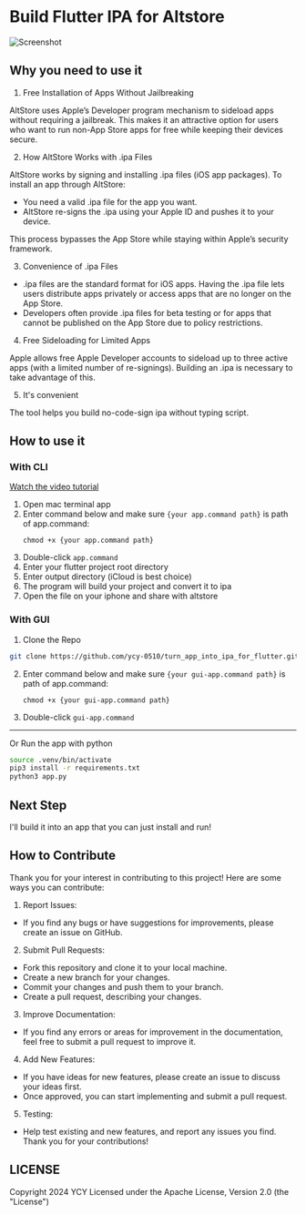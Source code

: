 # Build Flutter IPA for Altstore
![Screenshot](https://cloud-epfqvfvco-hack-club-bot.vercel.app/0screen_shot_2024-12-10_at_9.06.40___pm.png)

## Why you need to use it

1. Free Installation of Apps Without Jailbreaking

AltStore uses Apple’s Developer program mechanism to sideload apps without requiring a jailbreak. This makes it an attractive option for users who want to run non-App Store apps for free while keeping their devices secure.

2. How AltStore Works with .ipa Files

AltStore works by signing and installing .ipa files (iOS app packages). To install an app through AltStore:

- You need a valid .ipa file for the app you want.
- AltStore re-signs the .ipa using your Apple ID and pushes it to your device.

This process bypasses the App Store while staying within Apple’s security framework.

3. Convenience of .ipa Files

- .ipa files are the standard format for iOS apps. Having the .ipa file lets users distribute apps privately or access apps that are no longer on the App Store.
- Developers often provide .ipa files for beta testing or for apps that cannot be published on the App Store due to policy restrictions.

4. Free Sideloading for Limited Apps

Apple allows free Apple Developer accounts to sideload up to three active apps (with a limited number of re-signings). Building an .ipa is necessary to take advantage of this.

5. It's convenient

The tool helps you build no-code-sign ipa without typing script.

## How to use it

### With CLI
[Watch the video tutorial](https://cloud-3amv5qe3f-hack-club-bot.vercel.app/0screen_shot_2024-12-07_at_6.14.46___pm.mp4)

1. Open mac terminal app
2. Enter command below and make sure `{your app.command path}` is path of app.command:
   ```shell=
   chmod +x {your app.command path}
   ```
3. Double-click `app.command`
4. Enter your flutter project root directory
5. Enter output directory (iCloud is best choice)
6. The program will build your project and convert it to ipa
7. Open the file on your iphone and share with altstore

### With GUI

1. Clone the Repo

```bash
git clone https://github.com/ycy-0510/turn_app_into_ipa_for_flutter.git
```

2. Enter command below and make sure `{your gui-app.command path}` is path of app.command:
   ```shell=
   chmod +x {your gui-app.command path}
   ```
3. Double-click `gui-app.command`

---

Or Run the app with python

```bash
source .venv/bin/activate
pip3 install -r requirements.txt
python3 app.py
```
## Next Step
I'll build it into an app that you can just install and run!

## How to Contribute
Thank you for your interest in contributing to this project! Here are some ways you can contribute:

1. Report Issues:

- If you find any bugs or have suggestions for improvements, please create an issue on GitHub.
2. Submit Pull Requests:

- Fork this repository and clone it to your local machine.
- Create a new branch for your changes.
- Commit your changes and push them to your branch.
- Create a pull request, describing your changes.

3. Improve Documentation:

- If you find any errors or areas for improvement in the documentation, feel free to submit a pull request to improve it.
4. Add New Features:

- If you have ideas for new features, please create an issue to discuss your ideas first.
- Once approved, you can start implementing and submit a pull request.
5. Testing:

- Help test existing and new features, and report any issues you find.
Thank you for your contributions!

## LICENSE
Copyright 2024 YCY
Licensed under the Apache License, Version 2.0 (the "License")